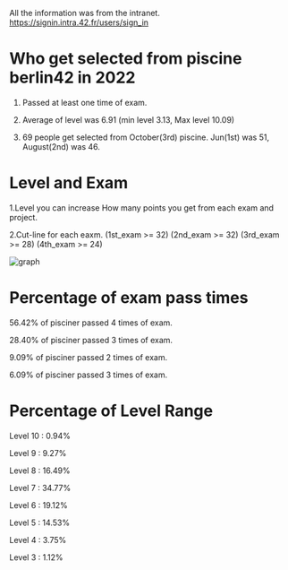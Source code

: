All the information was from the intranet.
https://signin.intra.42.fr/users/sign_in

# Who get selected from piscine berlin42 in 2022

1. Passed at least one time of exam.

2. Average of level was 6.91 (min level 3.13, Max level 10.09)

3. 69 people get selected from October(3rd) piscine. Jun(1st) was 51, August(2nd) was 46.


# Level and Exam

1.Level you can increase How many points you get from each exam and project.  

2.Cut-line for each eaxm.
(1st_exam >= 32)
(2nd_exam >= 32)
(3rd_exam >= 28)
(4th_exam >= 24)

![graph](https://github.com/HONGBAEKIM/piscine42berlin/blob/master/docs/images/pisciner.png)


# Percentage of exam pass times

56.42% of pisciner passed 4 times of exam.

28.40% of pisciner passed 3 times of exam.

9.09% of pisciner passed 2 times of exam.

6.09% of pisciner passed 3 times of exam.



# Percentage of Level Range

Level 10 :  0.94%

Level 9  :  9.27%

Level 8  : 16.49%

Level 7  : 34.77%

Level 6  : 19.12%

Level 5  : 14.53%

Level 4  :  3.75%

Level 3  :  1.12%


